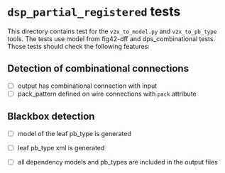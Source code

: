 # `dsp_partial_registered` tests

This directory contains test for the `v2x_to_model.py` and `v2x_to_pb_type` tools.
The tests use model from fig42-dff and dps\_combinational tests.
Those tests should check the following features:


## Detection of combinational connections

 - [ ] output has combinational connection with input
 - [ ] pack\_pattern defined on wire connections with `pack` attribute

## Blackbox detection

 - [ ] model of the leaf pb\_type is generated
 - [ ] leaf pb\_type xml is generated
 - [ ] all dependency models and pb\_types are included in the output files

